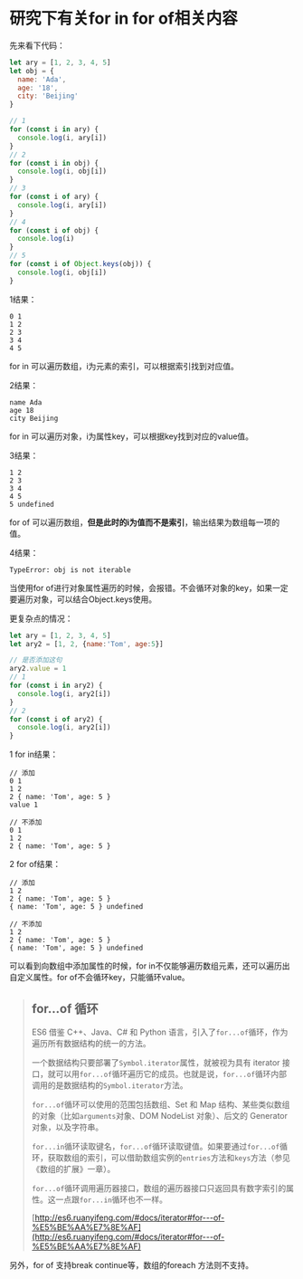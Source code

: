 # 研究下有关for in  for of相关内容

先来看下代码：

```javascript
let ary = [1, 2, 3, 4, 5]
let obj = {
  name: 'Ada',
  age: '18',
  city: 'Beijing'
}

// 1
for (const i in ary) {
  console.log(i, ary[i])
}
// 2
for (const i in obj) {
  console.log(i, obj[i])
}
// 3
for (const i of ary) {
  console.log(i, ary[i])
}
// 4
for (const i of obj) {
  console.log(i)
}
// 5
for (const i of Object.keys(obj)) {
  console.log(i, obj[i])
}
```

1结果：

```shell
0 1
1 2
2 3
3 4
4 5
```

for in 可以遍历数组，i为元素的索引，可以根据索引找到对应值。

2结果：

```shell
name Ada
age 18
city Beijing
```

for in 可以遍历对象，i为属性key，可以根据key找到对应的value值。

3结果：

```shell
1 2
2 3
3 4
4 5
5 undefined
```

for of 可以遍历数组，**但是此时的i为值而不是索引**，输出结果为数组每一项的值。

4结果：

```shell
TypeError: obj is not iterable
```

当使用for of进行对象属性遍历的时候，会报错。不会循环对象的key，如果一定要遍历对象，可以结合Object.keys使用。

更复杂点的情况：

```javascript
let ary = [1, 2, 3, 4, 5]
let ary2 = [1, 2, {name:'Tom', age:5}]

// 是否添加这句
ary2.value = 1
// 1
for (const i in ary2) {
  console.log(i, ary2[i])
}
// 2
for (const i of ary2) {
  console.log(i, ary2[i])
}
```

1 for in结果：

```shell
// 添加
0 1
1 2
2 { name: 'Tom', age: 5 }
value 1

// 不添加
0 1
1 2
2 { name: 'Tom', age: 5 }
```

2 for of结果：

```shel
// 添加
1 2
2 { name: 'Tom', age: 5 }
{ name: 'Tom', age: 5 } undefined

// 不添加
1 2
2 { name: 'Tom', age: 5 }
{ name: 'Tom', age: 5 } undefined
```

可以看到向数组中添加属性的时候，for in不仅能够遍历数组元素，还可以遍历出自定义属性。for of不会循环key，只能循环value。

> ## for...of 循环
>
> ES6 借鉴 C++、Java、C# 和 Python 语言，引入了`for...of`循环，作为遍历所有数据结构的统一的方法。
>
> 一个数据结构只要部署了`Symbol.iterator`属性，就被视为具有 iterator 接口，就可以用`for...of`循环遍历它的成员。也就是说，`for...of`循环内部调用的是数据结构的`Symbol.iterator`方法。
>
> `for...of`循环可以使用的范围包括数组、Set 和 Map 结构、某些类似数组的对象（比如`arguments`对象、DOM NodeList 对象）、后文的 Generator 对象，以及字符串。
>
> `for...in`循环读取键名，`for...of`循环读取键值。如果要通过`for...of`循环，获取数组的索引，可以借助数组实例的`entries`方法和`keys`方法（参见《数组的扩展》一章）。
>
> `for...of`循环调用遍历器接口，数组的遍历器接口只返回具有数字索引的属性。这一点跟`for...in`循环也不一样。
>
> [http://es6.ruanyifeng.com/#docs/iterator#for---of-%E5%BE%AA%E7%8E%AF](http://es6.ruanyifeng.com/#docs/iterator#for---of-%E5%BE%AA%E7%8E%AF)

另外，for of 支持break continue等，数组的foreach 方法则不支持。